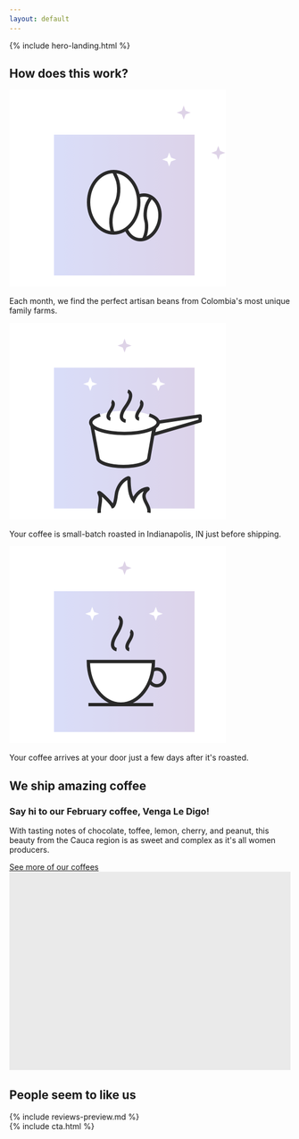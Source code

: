 ```yaml
---
layout: default
---
```


{% include hero-landing.html %}
<div class="spacer-60 spacer-50-mobile"></div>
<div class="outer">
    <div class="inner">
        <h2>How does this work?</h2>
        <div class="expand">
            <div class="box third how-it-works">
                <img src="/assets/images/qcc-landing-hdtw-1@2x.png" title="" />
                <p>Each month, we find the perfect artisan beans from Colombia's most unique family farms.</p>
            </div>
            <div class="box third how-it-works">
                <img src="/assets/images/qcc-landing-hdtw-2@2x.png" title="" />
                <p>Your coffee is small-batch roasted in Indianapolis, IN just before shipping.</p>
            </div>
            <div class="box third how-it-works">
                <img src="/assets/images/qcc-landing-hdtw-3@2x.png" title="" />
                <p>Your coffee arrives at your door just a few days after it's roasted.</p>
            </div>
        </div>
    </div>
</div>
<div class="spacer-120"></div>
<div class="outer">
    <div class="inner inner-full-width">
        <div class="expand">
            <div class="third">
                <h2>We ship amazing coffee</h2>
                <h3>Say hi to our February coffee, Venga Le Digo!</h3>
                <p>With tasting notes of chocolate, toffee, lemon, cherry, and peanut, this beauty from the Cauca region is as sweet and complex as it's all women producers.</p>
                <a href="/gift-subscription" class="button button-secondary-white button-with-arrow button-medium button-left">See more of our coffees<span class="button-arrow"></span></a>
            </div>
            <div class="two-thirds image-right">
                <img src="/assets/images/temp-image-two-thirds@2x.png" />
            </div>
        </div>
    </div>
</div>
<div class="spacer-120"></div>
<div class="outer">
    <div class="inner">
        <h2>People seem to like us</h2>
        {% include reviews-preview.md %}
    </div> 
</div> 
<div class="spacer-60"></div>
{% include cta.html %}
